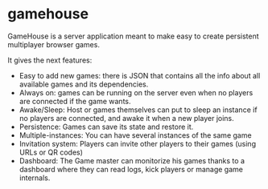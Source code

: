 # gamehouse

GameHouse is a server application meant to make easy to create persistent multiplayer browser games.

It gives the next features:

- Easy to add new games: there is JSON that contains all the info about all available games and its dependencies.
- Always on: games can be running on the server even when no players are connected if the game wants.
- Awake/Sleep: Host or games themselves can put to sleep an instance if no players are connected, and awake it when a new player joins.
- Persistence: Games can save its state and restore it.
- Multiple-instances: You can have several instances of the same game
- Invitation system: Players can invite other players to their games (using URLs or QR codes)
- Dashboard: The Game master can monitorize his games thanks to a dashboard where they can read logs, kick players or manage game internals.




